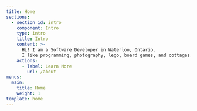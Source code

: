 ```yaml
---
title: Home
sections:
  - section_id: intro
    component: Intro
    type: intro
    title: Intro
    content: >-
      Hi! I am a Software Developer in Waterloo, Ontario. 
      I like programming, photography, lego, board games, and cottages.
    actions:
      - label: Learn More
        url: /about
menus:
  main:
    title: Home
    weight: 1
template: home
---
```

